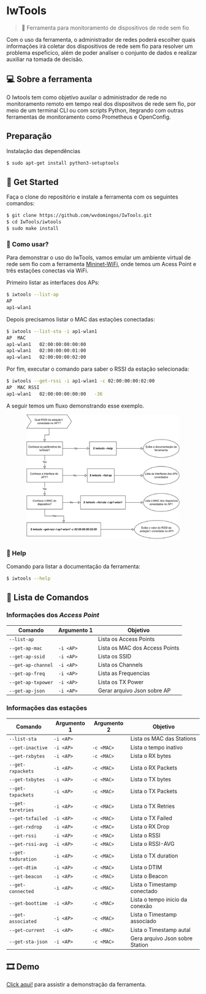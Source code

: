 # IwTools

> :satellite: Ferramenta para monitoramento de dispositivos de rede sem fio

Com o uso da ferramenta, o administrador de redes poderá escolher quais informações irá coletar dos dispositivos de rede sem fio para resolver um problema espeficico, além de poder analiser o conjunto de dados e realizar auxiliar na tomada de decisão.

## :computer: Sobre a ferramenta

O Iwtools tem como objetivo auxilar o administrador de rede no monitoramento remoto em tempo real dos dispositvos de rede sem fio, por meio de um terminal CLI ou com scripts Python, itegrando com outras ferramentas de monitoramento como Prometheus e OpenConfig.

## Preparação
Instalação das dependências
```bash
$ sudo apt-get install python3-setuptools 
```

## :rocket: Get Started

Faça o clone do repositório e instale a ferramenta com os seguintes comandos:

```bash
$ git clone https://github.com/wvdomingos/IwTools.git
$ cd IwTools/iwtools
$ sudo make install
```

### 🤔 Como usar?

Para demonstrar o uso do IwTools, vamos emular um ambiente virtual de rede sem fio com a ferramenta [Mininet-WiFi](https://github.com/intrig-unicamp/mininet-wifi), onde temos um Acess Point e três estações conectas via WiFi.

Primeiro listar as interfaces dos APs:
```bash
$ iwtools --list-ap
AP
ap1-wlan1
```

Depois precisamos listar o MAC das estações conectadas:
```bash
$ iwtools --list-sta -i ap1-wlan1
AP	MAC
ap1-wlan1	02:00:00:00:00:00
ap1-wlan1	02:00:00:00:01:00
ap1-wlan1	02:00:00:00:02:00
```

Por fim, executar o comando para saber o RSSI da estação selecionada:
```bash
$ iwtools --get-rssi -i ap1-wlan1 -c 02:00:00:00:02:00
AP	MAC	RSSI
ap1-wlan1	02:00:00:00:00:00	-36
```

A seguir temos um fluxo demonstrando esse exemplo.

<center>
    <img src='img/fluxo.svg' width=400pt>
</center>

### :book: Help
Comando para listar a documentação da ferramenta:

```bash
$ iwtools --help
```


## :page_facing_up: Lista de Comandos
### Informações dos *Access Point*

| Comando | Argumento 1 | Objetivo |
| --- | --- | --- |
| `--list-ap`        |           | Lista os Access Points |
| `--get-ap-mac`     | `-i <AP>` | Lista os MAC dos Access Points |
| `--get-ap-ssid`    | `-i <AP>` | Lista os SSID |
| `--get-ap-channel` | `-i <AP>` | Lista os Channels |
| `--get-ap-freq`    | `-i <AP>` | Lista as Frequencias |
| `--get-ap-txpower` | `-i <AP>` | Lista os TX Power |
| `--get-ap-json`    | `-i <AP>` | Gerar arquivo Json sobre AP |


### Informações das estações

| Comando | Argumento 1 | Argumento 2 | Objetivo |
| --- | --- | --- | --- |
| `--list-sta`       | `-i <AP>` |            | Lista os MAC das Stations |
| `--get-inactive`   | `-i <AP>` | `-c <MAC>` | Lista o tempo inativo |
| `--get-rxbytes`    | `-i <AP>` | `-c <MAC>` | Lista o RX bytes |
| `--get-rxpackets`  | `-i <AP>` | `-c <MAC>` | Lista o RX Packets |
| `--get-txbytes`    | `-i <AP>` | `-c <MAC>` | Lista o TX bytes |
| `--get-txpackets`  | `-i <AP>` | `-c <MAC>` | Lista o TX Packets |
| `--get-txretries`  | `-i <AP>` | `-c <MAC>` | Lista o TX Retries |
| `--get-txfailed`   | `-i <AP>` | `-c <MAC>` | Lista o TX Failed |
| `--get-rxdrop`     | `-i <AP>` | `-c <MAC>` | Lista o RX Drop |
| `--get-rssi`       | `-i <AP>` | `-c <MAC>` | Lista o RSSI |
| `--get-rssi-avg`   | `-i <AP>` | `-c <MAC>` | Lista o RSSI-AVG |
| `--get-txduration` | `-i <AP>` | `-c <MAC>` | Lista o TX duration |
| `--get-dtim`       | `-i <AP>` | `-c <MAC>` | Lista o DTIM |
| `--get-beacon`     | `-i <AP>` | `-c <MAC>` | Lista o Beacon |
| `--get-connected`  | `-i <AP>` | `-c <MAC>` | Lista o Timestamp conectado |
| `--get-boottime`   | `-i <AP>` | `-c <MAC>` | Lista o tempo inicio da conexão |
| `--get-associated` | `-i <AP>` | `-c <MAC>` | Lista o Timestamp associado |
| `--get-current`    | `-i <AP>` | `-c <MAC>` | Lista o Timestamp autal |
| `--get-sta-json`   | `-i <AP>` | `-c <MAC>` | Gera arquivo Json sobre Station |


## 🎞️ Demo
[Click aqui!]() para assistir a demonstração da ferramenta.